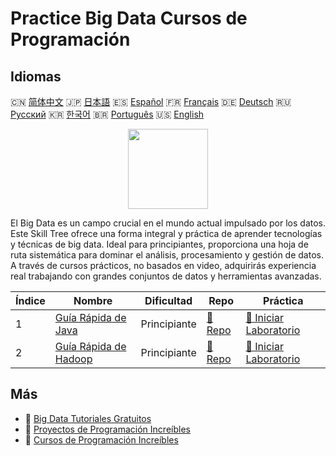 # Practice Big Data Cursos de Programación

## Idiomas

🇨🇳 [简体中文](README_zh.md) 🇯🇵 [日本語](README_ja.md) 🇪🇸 [Español](README_es.md) 🇫🇷 [Français](README_fr.md) 🇩🇪 [Deutsch](README_de.md) 🇷🇺 [Русский](README_ru.md) 🇰🇷 [한국어](README_ko.md) 🇧🇷 [Português](README_pt.md) 🇺🇸 [English](README.md) 

<div align="center">
<img width="128px" src="https://file.labex.io/path/4y59cs2oEeJr.png">
</div>

El Big Data es un campo crucial en el mundo actual impulsado por los datos. Este Skill Tree ofrece una forma integral y práctica de aprender tecnologías y técnicas de big data. Ideal para principiantes, proporciona una hoja de ruta sistemática para dominar el análisis, procesamiento y gestión de datos. A través de cursos prácticos, no basados en video, adquirirás experiencia real trabajando con grandes conjuntos de datos y herramientas avanzadas.

|   Índice | Nombre                                                                       | Dificultad   | Repo                                                             | Práctica                                                                      |
|----------|------------------------------------------------------------------------------|--------------|------------------------------------------------------------------|-------------------------------------------------------------------------------|
|        1 | [Guía Rápida de Java](https://labex.io/es/courses/quick-start-with-java)     | Principiante | [🔗 Repo](https://github.com/labex-labs/quick-start-with-java)   | [🚀 Iniciar Laboratorio](https://labex.io/es/courses/quick-start-with-java)   |
|        2 | [Guía Rápida de Hadoop](https://labex.io/es/courses/quick-start-with-hadoop) | Principiante | [🔗 Repo](https://github.com/labex-labs/quick-start-with-hadoop) | [🚀 Iniciar Laboratorio](https://labex.io/es/courses/quick-start-with-hadoop) |

## Más

- 🔗 [Big Data Tutoriales Gratuitos](https://github.com/labex-labs/bigdata-free-tutorials)
- 🔗 [Proyectos de Programación Increíbles](https://github.com/labex-labs/awesome-programming-projects)
- 🔗 [Cursos de Programación Increíbles](https://github.com/labex-labs/awesome-programming-courses)

